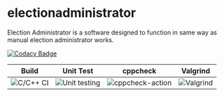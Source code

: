 # electionadministrator
 Election Administrator is a software designed to function in same way as manual election administrator works.

[![Codacy Badge](https://app.codacy.com/project/badge/Grade/1bf517ad38c0458db27a6acf01affb93)](https://www.codacy.com/gh/stepin104678/election_administrator/dashboard?utm_source=github.com&amp;utm_medium=referral&amp;utm_content=stepin104678/election_administrator&amp;utm_campaign=Badge_Grade)

|Build|Unit Test|cppcheck|Valgrind|
|:--:|:--:|:--:|:--:|
|![C/C++ CI](https://github.com/stepin104678/election_administrator/workflows/C/C++%20CI/badge.svg)|![Unit testing](https://github.com/stepin104678/election_administrator/workflows/Unit%20testing/badge.svg)|![cppcheck-action](https://github.com/stepin104678/election_administrator/workflows/cppcheck-action/badge.svg)|![Valgrind](https://github.com/stepin104678/election_administrator/workflows/Valgrind/badge.svg)|
